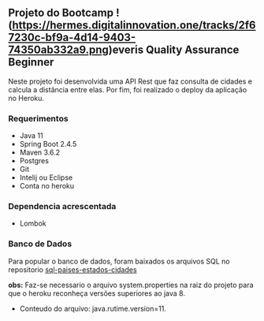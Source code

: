 ## Projeto do Bootcamp !(https://hermes.digitalinnovation.one/tracks/2f67230c-bf9a-4d14-9403-74350ab332a9.png)everis Quality Assurance Beginner

  Neste projeto foi desenvolvida uma API Rest que faz consulta de cidades e calcula a distância entre elas. Por fim, foi realizado o deploy da aplicação no Heroku.

### Requerimentos

 * Java 11
 * Spring Boot 2.4.5
 * Maven 3.6.2
 * Postgres
 * Git
 * Intelij ou Eclipse
 * Conta no heroku

### Dependencia acrescentada

 * Lombok

### Banco de Dados

 Para popular o banco de dados, foram baixados os arquivos SQL no repositorio [sql-paises-estados-cidades](https://github.com/chinnonsantos/sql-paises-estados-cidades)
 
 **obs:** Faz-se necessario o arquivo system.properties na raiz do projeto para que o heroku reconheça versões superiores ao java 8.

 * Conteudo do arquivo: java.rutime.version=11.
